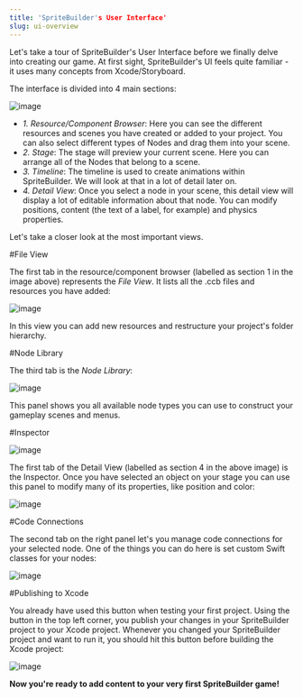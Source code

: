 ```yaml
---
title: 'SpriteBuilder's User Interface'
slug: ui-overview
---
```


Let's take a tour of SpriteBuilder's User Interface before we finally delve into creating our game. At first sight, SpriteBuilder's UI feels quite familiar - it uses many concepts from Xcode/Storyboard.

The interface is divided into 4 main sections:

![image](https://s3.amazonaws.com/mgwu-misc/Spritebuilder+Tutorial/SBUI.png)

- *1. Resource/Component Browser*: Here you can see the different resources and scenes you have created or added to your project. You can also select different types of Nodes and drag them into your scene.
- *2. Stage*: The stage will preview your current scene. Here you can arrange all of the Nodes that belong to a scene.
- *3. Timeline*: The timeline is used to create animations within SpriteBuilder. We will look at that in a lot of detail later on.
- *4. Detail View*: Once you select a node in your scene, this detail view will display a lot of editable information about that node. You can modify positions, content (the text of a label, for example) and physics properties.

Let's take a closer look at the most important views.

#File View

The first tab in the resource/component browser (labelled as section 1 in the image above) represents the *File View*. It lists all the .ccb files and resources you have added:

![image](https://s3.amazonaws.com/mgwu-misc/Spritebuilder+Tutorial/Spritebuilder_FileView.png)

In this view you can add new resources and restructure your project's folder hierarchy.

#Node Library

The third tab is the *Node Library*:

![image](https://s3.amazonaws.com/mgwu-misc/Spritebuilder+Tutorial/Spritebuilder_NodeView.png)

This panel shows you all available node types you can use to construct your gameplay scenes and menus.

#Inspector

![image](https://s3.amazonaws.com/mgwu-misc/Spritebuilder+Tutorial/SBUI.png)

The first tab of the Detail View (labelled as section 4 in the above image) is the Inspector. Once you have selected an object on your stage you can use this panel to modify many of its properties, like position and color:

![image](https://s3.amazonaws.com/mgwu-misc/Spritebuilder+Tutorial/Spritebuilder_Inspector.png)

#Code Connections

The second tab on the right panel let's you manage code connections for your selected node. One of the things you can do here is set custom Swift classes for your nodes:

![image](https://s3.amazonaws.com/mgwu-misc/Spritebuilder+Tutorial/Spritebuilder_CodeConnections.png)

#Publishing to Xcode

You already have used this button when testing your first project. Using the button in the top left corner, you publish your changes in your SpriteBuilder project to your Xcode project. Whenever you changed your SpriteBuilder project and want to run it, you should hit this button before building the Xcode project:

![image](https://s3.amazonaws.com/mgwu-misc/Spritebuilder+Tutorial/Spritebuilder_Publish.png)

**Now you're ready to add content to your very first SpriteBuilder game!**
